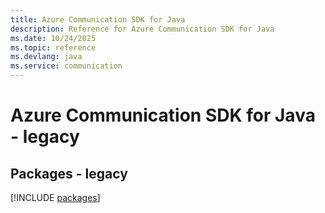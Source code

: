```yaml
---
title: Azure Communication SDK for Java
description: Reference for Azure Communication SDK for Java
ms.date: 10/24/2025
ms.topic: reference
ms.devlang: java
ms.service: communication
---
```

# Azure Communication SDK for Java - legacy
## Packages - legacy
[!INCLUDE [packages](communication-index.md)]